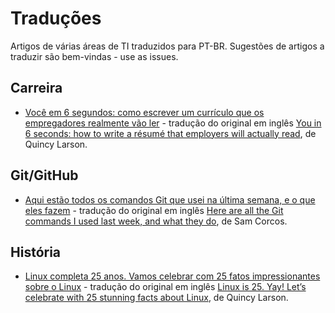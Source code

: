 # Traduções
Artigos de várias áreas de TI traduzidos para PT-BR. Sugestões de artigos a traduzir são bem-vindas - use as issues.

## Carreira
- [Você em 6 segundos: como escrever um currículo que os empregadores realmente vão ler](https://medium.com/@Son_of_a_Beast/voc%C3%AA-em-6-segundos-como-escrever-um-curr%C3%ADculo-que-os-empregadores-realmente-v%C3%A3o-ler-16370f146410#.fvhvzsa5f) - tradução do original em inglês [You in 6 seconds: how to write a résumé that employers will actually read](https://medium.freecodecamp.com/you-in-6-seconds-how-to-write-a-r%C3%A9sum%C3%A9-that-employers-will-actually-read-fd7757740802#.sqp6yqveb), de Quincy Larson.

## Git/GitHub
- [Aqui estão todos os comandos Git que usei na última semana, e o que eles fazem](https://medium.com/@Son_of_a_Beast/aqui-est%C3%A3o-todos-os-comandos-git-que-usei-na-%C3%BAltima-semana-e-o-que-eles-fazem-67fc77600ed2#.ew4dsix5r) - tradução do original em inglês [Here are all the Git commands I used last week, and what they do](https://medium.freecodecamp.com/git-cheat-sheet-and-best-practices-c6ce5321f52#.p43k7abyj), de Sam Corcos.

## História
- [Linux completa 25 anos. Vamos celebrar com 25 fatos impressionantes sobre o Linux](https://medium.com/@Son_of_a_Beast/linux-completa-25-anos-vamos-celebrar-com-25-fatos-impressionantes-sobre-o-linux-ecc2b60e17c3#.1ysmlexxj) - tradução do original em inglês [Linux is 25. Yay! Let’s celebrate with 25 stunning facts about Linux](https://medium.freecodecamp.com/linux-is-25-yay-lets-celebrate-with-25-rad-facts-about-linux-c8d8ac30076d#.l8ss4obb6), de Quincy Larson.
